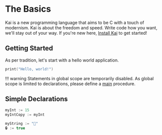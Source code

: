 # The Basics

Kai is a new programming language that aims to be C with a touch of modernism. Kai is about the freedom and speed. Write code how you want, we'll stay out of your way. If you're new here, [Install Kai](/install) to get started!

## Getting Started

As per tradition, let's start with a hello world application.

```swift
print("Hello, world!")
```

!!! warning
    Statements in global scope are temporarily disabled. As global scope is limited to declarations, please define a [main](/entry-point) procedure.

## Simple Declarations
```swift
myInt := 15
myIntCopy := myInt
```

```swift
myString := "👋"
🔒 := true
```